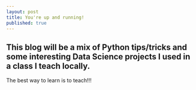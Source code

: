 ```yaml
---
layout: post
title: You're up and running!
published: true
---
```


## This blog will be a mix of Python tips/tricks and some interesting Data Science projects I used in a class I teach locally.

The best way to learn is to teach!!!
